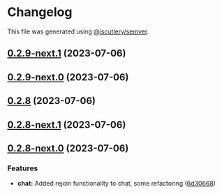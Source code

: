 # Changelog

This file was generated using [@jscutlery/semver](https://github.com/jscutlery/semver).

## [0.2.9-next.1](https://git.whc.fyi/WillowHayward/lipwig/compare/v0.2.9-next.0...v0.2.9-next.1) (2023-07-06)



## [0.2.9-next.0](https://git.whc.fyi/WillowHayward/lipwig/compare/v0.2.8...v0.2.9-next.0) (2023-07-06)



## [0.2.8](https://git.whc.fyi/WillowHayward/lipwig/compare/v0.2.8-next.1...v0.2.8) (2023-07-06)



## [0.2.8-next.1](https://git.whc.fyi/WillowHayward/lipwig/compare/v0.2.8-next.0...v0.2.8-next.1) (2023-07-06)



## [0.2.8-next.0](https://git.whc.fyi/WillowHayward/lipwig/compare/v0.2.7...v0.2.8-next.0) (2023-07-06)


### Features

* **chat:** Added rejoin functionality to chat, some refactoring ([6d30668](https://git.whc.fyi/WillowHayward/lipwig/commits/6d306681e4e4efddb0eb2dd6a65cfb269eda1edf))

